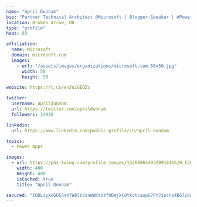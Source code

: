 ```yaml
---
name: "April Dunnam"
bio: "Partner Technical Architect @Microsoft | Blogger-Speaker | #PowerApps, #PowerAutomate, #Office365, #SharePoint | #WIT | #Karaoke Queen"
location: Broken Arrow, OK
type: "profile"
heat: 93

affiliation:
  name: Microsoft
  domain: microsoft.com
  images:
    - url: "/assets/images/organizations/microsoft.com-50x50.jpg"
      width: 50
      height: 50

website: https://t.co/enJuiGEQZc

twitter:
  username: aprildunnam
  url: https://twitter.com/aprildunnam
  followers: 14930

linkedin:
  url: https://www.linkedin.com/public-profile/in/april-dunnam

topics:
  - Power Apps

images:
  - url: https://pbs.twimg.com/profile_images/1326986540329918465/W_IJ6Ih2_400x400.jpg
    width: 400
    height: 400
    isCached: true
    title: "April Dunnam"

secured: "IODLiyXoGUG3sK7W8JbSznWWKtotf9DWjXCdtkvtcaupU7FYJ1pcnp4BG7yGdp4ezBjXGtNwJ3Sycgs5UoPsId4X+hjGBXx6HLLqAjVpVNWmK/Q9OTW4KlcjUS/p5B4lIoHpNdTdwsl3ZK+FKJlkPQJsJzOF9kAuJrFDC+1Zc6EB5+orTiJDqKoMXYSj1VvGbppLlyBqYK3MZIgOD0YwwCBVlWE+SPj6TIY95j7BIOUW8XLGH0uzJ9SmWl/zaMT2t7OG73f1VXgFiTmGRWJbQzquxxNzNJS2d8blJySOucOoK0Gt8jfFWIvAxxYo5UNqPyUaNv83EZ8l85goobobd+iAPrXe4EJxjYhYlqO0+kfROa/ApRxztCZGRiZV0z0WfJNB307z4is7QiaD0qqnrSpxsT1o4ll3WD5yQOrBFsk=;NUlJHjk/wSyW3YKTGfq/fg=="
---
```


